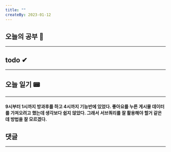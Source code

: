 ```yaml
---
title: ""
createBy: 2023-01-12
---
```

## 오늘의 공부 🎉
---
### 

## todo ✔
---
### 

## 오늘 일기 📟
---
#### 9시부터 1시까지 방과후를 하고 4시까지 기능반에 있었다. 좋아요를 누른 게시물 데이터를 가져오려고 했는데 생각보다 쉽지 않았다. 그래서 서브쿼리를 잘 활용해야 할거 같은데 방법을 잘 모르겠다.

## 댓글
---

<Comment />